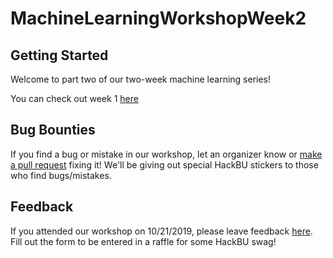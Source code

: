 # MachineLearningWorkshopWeek2

## Getting Started

Welcome to part two of our two-week machine learning series! 

You can check out week 1 [here](https://github.com/HackBinghamton/MachineLearningWorkshopWeek1)

## Bug Bounties

If you find a bug or mistake in our workshop, let an organizer know or [make a pull request](https://github.com/HackBinghamton/IntroToProgrammingWorkshop/blob/master/making_a_pull_request.md) fixing it! We'll be giving out special HackBU stickers to those who find bugs/mistakes.

## Feedback

If you attended our workshop on 10/21/2019, please leave feedback [here](https://forms.gle/7TWBCRzaZtsiN93Z7). Fill out the form to be entered in a raffle for some HackBU swag!
